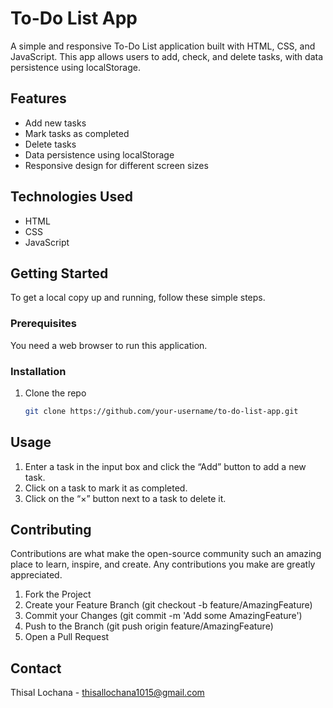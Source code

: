# To-Do List App

A simple and responsive To-Do List application built with HTML, CSS, and JavaScript. This app allows users to add, check, and delete tasks, with data persistence using localStorage.

## Features

- Add new tasks
- Mark tasks as completed
- Delete tasks
- Data persistence using localStorage
- Responsive design for different screen sizes

## Technologies Used

- HTML
- CSS
- JavaScript

## Getting Started

To get a local copy up and running, follow these simple steps.

### Prerequisites

You need a web browser to run this application.

### Installation

1. Clone the repo
   ```sh
   git clone https://github.com/your-username/to-do-list-app.git
   
## Usage
1. Enter a task in the input box and click the “Add” button to add a new task.
2. Click on a task to mark it as completed.
3. Click on the “×” button next to a task to delete it.

## Contributing
Contributions are what make the open-source community such an amazing place to learn, inspire, and create. Any contributions you make are greatly appreciated.

1. Fork the Project
2. Create your Feature Branch (git checkout -b feature/AmazingFeature)
3. Commit your Changes (git commit -m 'Add some AmazingFeature')
4. Push to the Branch (git push origin feature/AmazingFeature)
5. Open a Pull Request

## Contact
Thisal Lochana - thisallochana1015@gmail.com
